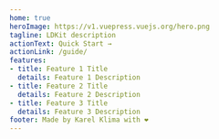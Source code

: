 ```yaml
---
home: true
heroImage: https://v1.vuepress.vuejs.org/hero.png
tagline: LDKit description
actionText: Quick Start →
actionLink: /guide/
features:
- title: Feature 1 Title
  details: Feature 1 Description
- title: Feature 2 Title
  details: Feature 2 Description
- title: Feature 3 Title
  details: Feature 3 Description
footer: Made by Karel Klima with ❤️
---
```

